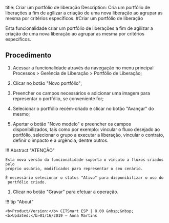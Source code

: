 title: Criar um portfólio de liberação
Description: Cria um portfólio de liberações a fim de agilizar a criação de uma nova liberação ao agrupar as mesma por critérios específicos.
#Criar um portfólio de liberação

Esta funcionalidade criar um portfólio de liberações a fim de agilizar a criação
de uma nova liberação ao agrupar as mesma por critérios específicos.

Procedimento
----------------

1.  Acessar a funcionalidade através da navegação no menu principal Processos \>
    Gerência de Liberação \> Portfólio de Liberação;

2.  Clicar no botão "Novo portfólio";

3.  Preencher os campos necessários e adicionar uma imagem para representar o
    portfólio, se conveniente for;

4.  Selecionar o portfólio recém-criado e clicar no botão "Avançar" do mesmo;

5.  Apertar o botão "Novo modelo" e preencher os campos disponibilizados, tais
    como por exemplo: vincular o fluxo desejado ao portfólio, selecionar o grupo
    a executar a liberação, vincular o contrato, definir o impacto e a urgência,
    dentre outros.

!!! Abstract "ATENÇÃO"

    Esta nova versão da funcionalidade suporta o vínculo a fluxos criados pelo
    próprio usuário, modificados para representar o seu cenário.  

    É necessário selecionar o status "Ativo" para disponibilizar o uso do
     portfólio criado.  

1.  Clicar no botão "Gravar" para efetuar a operação.


!!! tip "About"

    <b>Product/Version:</b> CITSmart ESP | 8.00 &nbsp;&nbsp;
    <b>Updated:</b>01/16/2019 – Anna Martins

